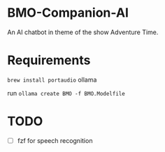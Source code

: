 # BMO-Companion-AI
An AI chatbot in theme of the show Adventure Time.

# Requirements
```brew install portaudio```
ollama

run `ollama create BMO -f BMO.Modelfile`


# TODO
- [ ] fzf for speech recognition
